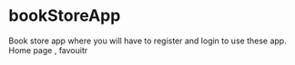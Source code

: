 # bookStoreApp
Book store app where you will have to register and login to use these app. Home page , favouitr
